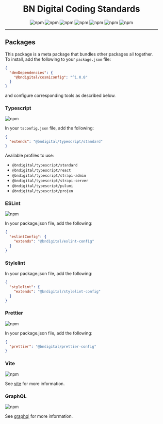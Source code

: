 <center>

# BN Digital Coding Standards

![npm](https://img.shields.io/npm/v/@bn-digital/cosmiconfig?style=flat-square&label=cosmiconfig) ![npm](https://img.shields.io/npm/v/@bn-digital/eslint-config?style=flat-square&label=eslint) ![npm](https://img.shields.io/npm/v/@bn-digital/prettier-config?style=flat-square&label=prettier) ![npm](https://img.shields.io/npm/v/@bn-digital/stylelint-config?style=flat-square&label=stylelint) ![npm](https://img.shields.io/npm/v/@bn-digital/graphql-config?style=flat-square&label=graphql) ![npm](https://img.shields.io/npm/v/@bn-digital/vite?style=flat-square&label=vite) ![npm](https://img.shields.io/npm/v/@bn-digital/commitlint-config?style=flat-square&label=commitlint)

</center>

---

## Packages

This package is a meta package that bundles other packages all together. To install, add the following to your `package.json` file:

```json
{
  "devDependencies": {
    "@bndigital/cosmiconfig": "^1.0.8"
  }
}
```

and configure corresponding tools as described below.

### Typescript

![npm](https://img.shields.io/npm/v/@bn-digital/typescript-config?style=flat-square)

In your `tsconfig.json` file, add the following:

```json
{
  "extends": "@bndigital/typescript/standard"
}
```

Available profiles to use:

- `@bndigital/typescript/standard`
- `@bndigital/typescript/react`
- `@bndigital/typescript/strapi-admin`
- `@bndigital/typescript/strapi-server`
- `@bndigital/typescript/pulumi`
- `@bndigital/typescript/projen`

### ESLint

![npm](https://img.shields.io/npm/v/@bn-digital/eslint-config?style=flat-square)

In your package.json file, add the following:

```json
{
  "eslintConfig": {
    "extends": "@bndigital/eslint-config"
  }
}
```

### Stylelint

In your package.json file, add the following:

```json
{
  "stylelint": {
    "extends": "@bndigital/stylelint-config"
  }
}
```

### Prettier

![npm](https://img.shields.io/npm/v/@bn-digital/prettier-config?style=flat-square)

In your package.json file, add the following:

```json
{
  "prettier": "@bndigital/prettier-config"
}
```

### Vite

![npm](https://img.shields.io/npm/v/@bn-digital/vite?style=flat-square)

See [vite](packages/vite/README.md) for more information.

### GraphQL

![npm](https://img.shields.io/npm/v/@bn-digital/graphql-config?style=flat-square)

See [graphql](packages/graphql/README.md) for more information.
